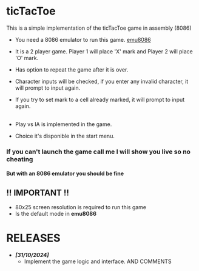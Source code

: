 # ticTacToe

This is  a simple implementation of the ticTacToe game in assembly (8086)

- You need a 8086 emulator to run this game. [emu8086](https://emu8086-microprocessor-emulator.fr.softonic.com/)
- It is a 2 player game. Player 1 will place 'X' mark and Player 2 will place 'O' mark.
- Has option to repeat the game after it is over.
- Character inputs will be checked, if you enter any invalid character, it will prompt to input again.
- If you try to set mark to a cell already marked, it will prompt to input again. <br> <br>

- Play vs IA is implemented in the game.
- Choice it's disponible in the start menu.


### If you can't launch the game call me I will show you live so no cheating 
#### But with an 8086 emulator you should be fine

## !! IMPORTANT !!
- 80x25 screen resolution is required to run this game
- Is the default mode in **emu8086**

# RELEASES
- **_[31/10/2024]_**
    - Implement the game logic and interface. AND COMMENTS 
